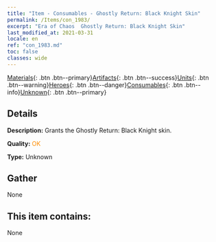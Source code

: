 ```yaml
---
title: "Item - Consumables - Ghostly Return: Black Knight Skin"
permalink: /Items/con_1983/
excerpt: "Era of Chaos  Ghostly Return: Black Knight Skin"
last_modified_at: 2021-03-31
locale: en
ref: "con_1983.md"
toc: false
classes: wide
---
```

 [Materials](/Items/){: .btn .btn--primary}[Artifacts](/Items/Artifacts/){: .btn .btn--success}[Units](/Items/Units/){: .btn .btn--warning}[Heroes](/Items/Heroes/){: .btn .btn--danger}[Consumables](/Items/Consumables/){: .btn .btn--info}[Unknown](/Items/Unknown/){: .btn .btn--primary}

## Details
 **Description:** Grants the Ghostly Return: Black Knight skin.

 **Quality:** <span style="color: #FF8C00">OK</span>

 **Type:** Unknown

## Gather

  None

## This item contains:

  None

